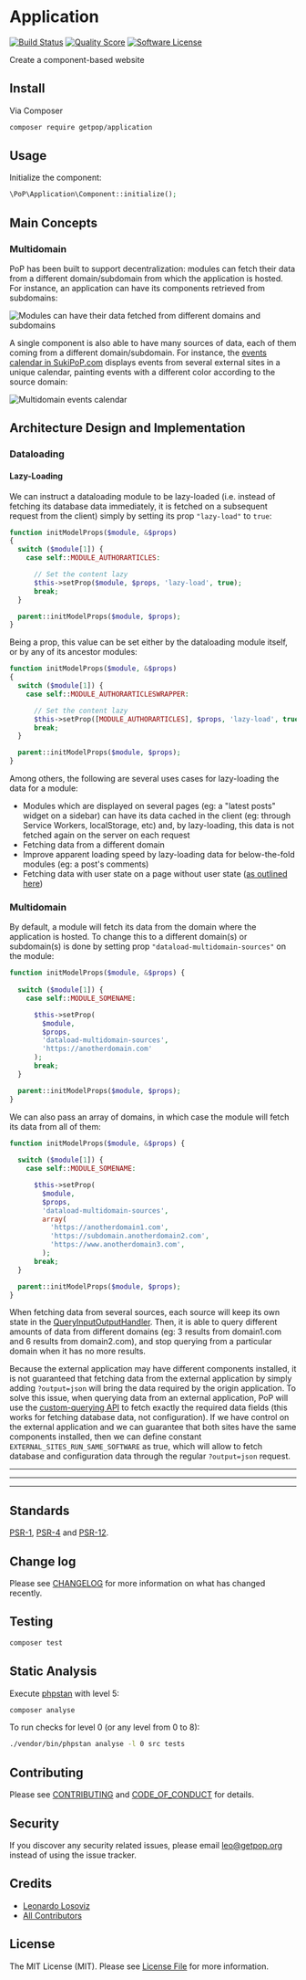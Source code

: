 # Application

[![Build Status][ico-travis]][link-travis]
[![Quality Score][ico-code-quality]][link-code-quality]
[![Software License][ico-license]](LICENSE.md)

<!--
[![Latest Version on Packagist][ico-version]][link-packagist]
[![Coverage Status][ico-scrutinizer]][link-scrutinizer]
[![Total Downloads][ico-downloads]][link-downloads]
-->

Create a component-based website

## Install

Via Composer

``` bash
composer require getpop/application
```

## Usage

Initialize the component:

``` php
\PoP\Application\Component::initialize();
```

## Main Concepts

### Multidomain

PoP has been built to support decentralization: modules can fetch their data from a different domain/subdomain from which the application is hosted. For instance, an application can have its components retrieved from subdomains:

![Modules can have their data fetched from different domains and subdomains](https://uploads.getpop.org/wp-content/uploads/2017/02/application-wireframe.png)

A single component is also able to have many sources of data, each of them coming from a different domain/subdomain. For instance, the [events calendar in SukiPoP.com](https://sukipop.com/en/calendar/) displays events from several external sites in a unique calendar, painting events with a different color according to the source domain:

![Multidomain events calendar](https://uploads.getpop.org/wp-content/uploads/2018/12/multidomain-events-calendar.png)

## Architecture Design and Implementation

### Dataloading

#### Lazy-Loading

We can instruct a dataloading module to be lazy-loaded (i.e. instead of fetching its database data immediately, it is fetched on a subsequent request from the client) simply by setting its prop `"lazy-load"` to `true`:

```php
function initModelProps($module, &$props) 
{
  switch ($module[1]) {
    case self::MODULE_AUTHORARTICLES:

      // Set the content lazy
      $this->setProp($module, $props, 'lazy-load', true);
      break;
  }

  parent::initModelProps($module, $props);
}
```

Being a prop, this value can be set either by the dataloading module itself, or by any of its ancestor modules:

```php
function initModelProps($module, &$props) 
{
  switch ($module[1]) {
    case self::MODULE_AUTHORARTICLESWRAPPER:

      // Set the content lazy
      $this->setProp([MODULE_AUTHORARTICLES], $props, 'lazy-load', true);
      break;
  }

  parent::initModelProps($module, $props);
}
```

Among others, the following are several uses cases for lazy-loading the data for a module:

- Modules which are displayed on several pages (eg: a "latest posts" widget on a sidebar) can have its data cached in the client (eg: through Service Workers, localStorage, etc) and, by lazy-loading, this data is not fetched again on the server on each request
- Fetching data from a different domain
- Improve apparent loading speed by lazy-loading data for below-the-fold modules (eg: a post's comments)
- Fetching data with user state on a page without user state ([as outlined here](https://www.smashingmagazine.com/2018/12/caching-smartly-gutenberg/))

### Multidomain

By default, a module will fetch its data from the domain where the application is hosted. To change this to a different domain(s) or subdomain(s) is done by setting prop `"dataload-multidomain-sources"` on the module:

```php
function initModelProps($module, &$props) {
    
  switch ($module[1]) {
    case self::MODULE_SOMENAME:

      $this->setProp(
        $module, 
        $props, 
        'dataload-multidomain-sources', 
        'https://anotherdomain.com'
      );
      break;
  }

  parent::initModelProps($module, $props);
}
```

We can also pass an array of domains, in which case the module will fetch its data from all of them:

```php
function initModelProps($module, &$props) {
    
  switch ($module[1]) {
    case self::MODULE_SOMENAME:

      $this->setProp(
        $module, 
        $props, 
        'dataload-multidomain-sources', 
        array(
          'https://anotherdomain1.com',
          'https://subdomain.anotherdomain2.com',
          'https://www.anotherdomain3.com',
        );
      break;
  }

  parent::initModelProps($module, $props);
}
```

When fetching data from several sources, each source will keep its own state in the [QueryInputOutputHandler](#queryhandler). Then, it is able to query different amounts of data from different domains (eg: 3 results from domain1.com and 6 results from domain2.com), and stop querying from a particular domain when it has no more results.

Because the external application may have different components installed, it is not guaranteed that fetching data from the external application by simply adding `?output=json` will bring the data required by the origin application. To solve this issue, when querying data from an external application, PoP will use the [custom-querying API](#Custom-Querying-API) to fetch exactly the required data fields (this works for fetching database data, not configuration). If we have control on the external application and we can guarantee that both sites have the same components installed, then we can define constant `EXTERNAL_SITES_RUN_SAME_SOFTWARE` as true, which will allow to fetch database and configuration data through the regular `?output=json` request.

---
---
---

## Standards

[PSR-1](https://www.php-fig.org/psr/psr-1), [PSR-4](https://www.php-fig.org/psr/psr-4) and [PSR-12](https://www.php-fig.org/psr/psr-12).

## Change log

Please see [CHANGELOG](CHANGELOG.md) for more information on what has changed recently.

## Testing

``` bash
composer test
```

## Static Analysis

Execute [phpstan](https://github.com/phpstan/phpstan) with level 5:

``` bash
composer analyse
```

To run checks for level 0 (or any level from 0 to 8):

``` bash
./vendor/bin/phpstan analyse -l 0 src tests
```

## Contributing

Please see [CONTRIBUTING](CONTRIBUTING.md) and [CODE_OF_CONDUCT](CODE_OF_CONDUCT.md) for details.

## Security

If you discover any security related issues, please email leo@getpop.org instead of using the issue tracker.

## Credits

- [Leonardo Losoviz][link-author]
- [All Contributors][link-contributors]

## License

The MIT License (MIT). Please see [License File](LICENSE.md) for more information.

[ico-version]: https://img.shields.io/packagist/v/getpop/application.svg?style=flat-square
[ico-license]: https://img.shields.io/badge/license-MIT-brightgreen.svg?style=flat-square
[ico-travis]: https://img.shields.io/travis/getpop/application/master.svg?style=flat-square
[ico-scrutinizer]: https://img.shields.io/scrutinizer/coverage/g/getpop/application.svg?style=flat-square
[ico-code-quality]: https://img.shields.io/scrutinizer/g/getpop/application.svg?style=flat-square
[ico-downloads]: https://img.shields.io/packagist/dt/getpop/application.svg?style=flat-square

[link-packagist]: https://packagist.org/packages/getpop/application
[link-travis]: https://travis-ci.org/getpop/application
[link-scrutinizer]: https://scrutinizer-ci.com/g/getpop/application/code-structure
[link-code-quality]: https://scrutinizer-ci.com/g/getpop/application
[link-downloads]: https://packagist.org/packages/getpop/application
[link-author]: https://github.com/leoloso
[link-contributors]: ../../contributors
